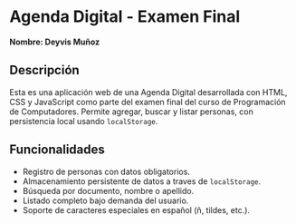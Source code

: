 # Agenda Digital - Examen Final

**Nombre:  Deyvis Muñoz**   


## Descripción
Esta es una aplicación web de una Agenda Digital desarrollada con HTML, CSS y JavaScript como parte del examen final del curso de Programación de Computadores. Permite agregar, buscar y listar personas, con persistencia local usando `localStorage`.

## Funcionalidades
- Registro de personas con datos obligatorios.
- Almacenamiento persistente de datos a traves de `localStorage`.
- Búsqueda por documento, nombre o apellido.
- Listado completo bajo demanda del usuario.
- Soporte de caracteres especiales en español (ñ, tildes, etc.).

